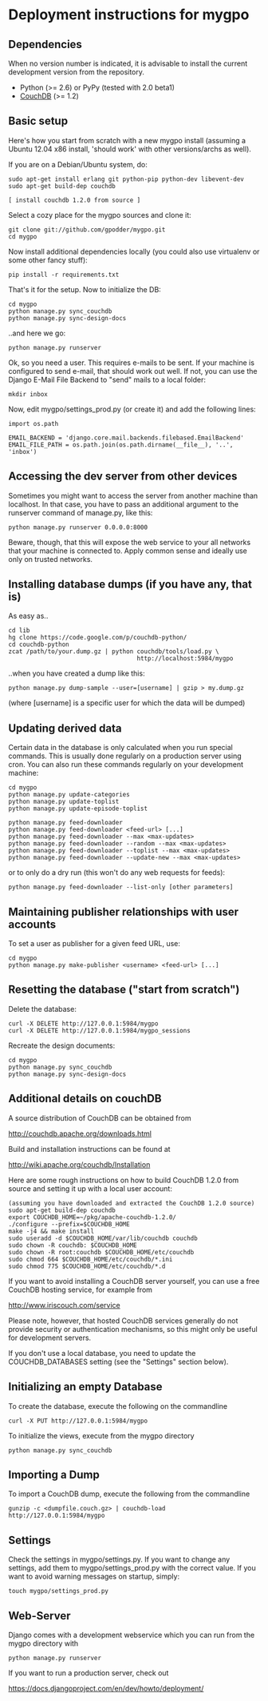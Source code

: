 Deployment instructions for mygpo
=================================


Dependencies
------------

When no version number is indicated, it is advisable to install the current
development version from the repository.

* Python (>= 2.6) or PyPy (tested with 2.0 beta1)
* [CouchDB](https://couchdb.apache.org/) (>= 1.2)


Basic setup
-----------

Here's how you start from scratch with a new mygpo install (assuming a
Ubuntu 12.04 x86 install, 'should work' with other versions/archs as well).

If you are on a Debian/Ubuntu system, do:

    sudo apt-get install erlang git python-pip python-dev libevent-dev
    sudo apt-get build-dep couchdb

    [ install couchdb 1.2.0 from source ]

Select a cozy place for the mygpo sources and clone it:

    git clone git://github.com/gpodder/mygpo.git
    cd mygpo

Now install additional dependencies locally (you could also use virtualenv or
some other fancy stuff):

    pip install -r requirements.txt

That's it for the setup. Now to initialize the DB:

    cd mygpo
    python manage.py sync_couchdb
    python manage.py sync-design-docs

..and here we go:

    python manage.py runserver

Ok, so you need a user. This requires e-mails to be sent. If your machine is
configured to send e-mail, that should work out well. If not, you can use the
Django E-Mail File Backend to "send" mails to a local folder:

    mkdir inbox

Now, edit mygpo/settings_prod.py (or create it) and add the following lines:

    import os.path

    EMAIL_BACKEND = 'django.core.mail.backends.filebased.EmailBackend'
    EMAIL_FILE_PATH = os.path.join(os.path.dirname(__file__), '..', 'inbox')


Accessing the dev server from other devices
-------------------------------------------

Sometimes you might want to access the server from another machine than
localhost. In that case, you have to pass an additional argument to the
runserver command of manage.py, like this:

    python manage.py runserver 0.0.0.0:8000

Beware, though, that this will expose the web service to your all networks
that your machine is connected to. Apply common sense and ideally use only
on trusted networks.


Installing database dumps (if you have any, that is)
----------------------------------------------------

As easy as..

    cd lib
    hg clone https://code.google.com/p/couchdb-python/
    cd couchdb-python
    zcat /path/to/your.dump.gz | python couchdb/tools/load.py \
                                        http://localhost:5984/mygpo

..when you have created a dump like this:

    python manage.py dump-sample --user=[username] | gzip > my.dump.gz

(where [username] is a specific user for which the data will be dumped)

Updating derived data
---------------------

Certain data in the database is only calculated when you
run special commands. This is usually done regularly on
a production server using cron. You can also run these
commands regularly on your development machine:

    cd mygpo
    python manage.py update-categories
    python manage.py update-toplist
    python manage.py update-episode-toplist

    python manage.py feed-downloader
    python manage.py feed-downloader <feed-url> [...]
    python manage.py feed-downloader --max <max-updates>
    python manage.py feed-downloader --random --max <max-updates>
    python manage.py feed-downloader --toplist --max <max-updates>
    python manage.py feed-downloader --update-new --max <max-updates>

or to only do a dry run (this won't do any web requests for feeds):

    python manage.py feed-downloader --list-only [other parameters]


Maintaining publisher relationships with user accounts
------------------------------------------------------

To set a user as publisher for a given feed URL, use:

    cd mygpo
    python manage.py make-publisher <username> <feed-url> [...]


Resetting the database ("start from scratch")
---------------------------------------------

Delete the database:

    curl -X DELETE http://127.0.0.1:5984/mygpo
    curl -X DELETE http://127.0.0.1:5984/mygpo_sessions

Recreate the design documents:

    cd mygpo
    python manage.py sync_couchdb
    python manage.py sync-design-docs


Additional details on couchDB
-----------------------------

A source distribution of CouchDB can be obtained from

   http://couchdb.apache.org/downloads.html

Build and installation instructions can be found at

   http://wiki.apache.org/couchdb/Installation

Here are some rough instructions on how to build CouchDB 1.2.0 from source
and setting it up with a local user account:

    (assuming you have downloaded and extracted the CouchDB 1.2.0 source)
    sudo apt-get build-dep couchdb
    export COUCHDB_HOME=~/pkg/apache-couchdb-1.2.0/
    ./configure --prefix=$COUCHDB_HOME
    make -j4 && make install
    sudo useradd -d $COUCHDB_HOME/var/lib/couchdb couchdb
    sudo chown -R couchdb: $COUCHDB_HOME
    sudo chown -R root:couchdb $COUCHDB_HOME/etc/couchdb
    sudo chmod 664 $COUCHDB_HOME/etc/couchdb/*.ini
    sudo chmod 775 $COUCHDB_HOME/etc/couchdb/*.d


If you want to avoid installing a CouchDB server yourself, you can use a free
CouchDB hosting service, for example from

   http://www.iriscouch.com/service

Please note, however, that hosted CouchDB services generally do not provide
security or authentication mechanisms, so this might only be useful for
development servers.

If you don't use a local database, you need to update the COUCHDB_DATABASES
setting (see the "Settings" section below).



Initializing an empty Database
------------------------------

To create the database, execute the following on the commandline

    curl -X PUT http://127.0.0.1:5984/mygpo

To initialize the views, execute from the mygpo directory

    python manage.py sync_couchdb


Importing a Dump
----------------

To import a CouchDB dump, execute the following from the commandline

    gunzip -c <dumpfile.couch.gz> | couchdb-load http://127.0.0.1:5984/mygpo




Settings
--------

Check the settings in mygpo/settings.py. If you want to change any settings,
add them to mygpo/settings_prod.py with the correct value. If you want to
avoid warning messages on startup, simply:

    touch mygpo/settings_prod.py



Web-Server
----------

Django comes with a development webservice which you can run from the mygpo
directory with

    python manage.py runserver

If you want to run a production server, check out

   https://docs.djangoproject.com/en/dev/howto/deployment/
